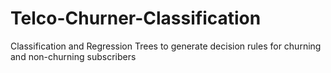 # Telco-Churner-Classification
Classification and Regression Trees to generate decision rules for churning and non-churning subscribers
